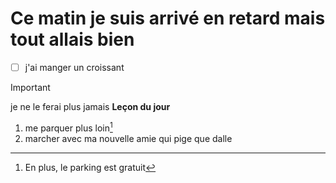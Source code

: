 # Ce matin je suis arrivé en retard mais tout allais bien
- [ ]   j'ai manger un croissant
> [!IMPORTANT]
> je ne le ferai plus jamais
**Leçon du jour**
1. me parquer plus loin[^1]
1. marcher avec ma nouvelle amie qui pige que dalle

[^1]: En plus, le parking est gratuit